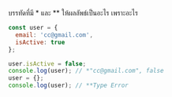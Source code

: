 บรรทัดที่มี * และ ** ให้ผลลัพธ์เป็นอะไร เพราะอะไร

```js
const user = {
  email: 'cc@gmail.com',
  isActive: true
};

user.isActive = false;
console.log(user); // *"cc@gmail.com", false
user = {};
console.log(user); // **Type Error

```
